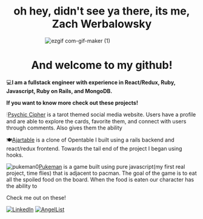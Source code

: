   
<h1 align="center">  oh hey, didn't see ya there, its me, Zach Werbalowsky </h1>
 
&nbsp;&nbsp;&nbsp;&nbsp;&nbsp;&nbsp;&nbsp;&nbsp;&nbsp;&nbsp;&nbsp;&nbsp;&nbsp;&nbsp;&nbsp;&nbsp;&nbsp;&nbsp;&nbsp;&nbsp;&nbsp;&nbsp;&nbsp;&nbsp;&nbsp; ![ezgif com-gif-maker (1)](https://user-images.githubusercontent.com/87534348/166334064-cc48d040-a239-4f7b-aa83-65a60a0f128f.gif)


<h1 align="center"> And welcome to my github! </h1>


💻**I am a fullstack engineer with experience in React/Redux, Ruby, Javascript, Ruby on Rails, and MongoDB.**

**If you want to know more check out these projects!**


🕯[Psychic Cipher](https://psychiccipher.herokuapp.com/#/) is a tarot themed social media website. Users have a profile and are able to explore the cards, favorite them, and connect with users through comments. Also gives them the ability 

🍽[Ajartable](https://opentabl.herokuapp.com/#/) is a clone of Opentable I built using a rails backend and react/redux frontend. Towards the tail end of the project I began using hooks. 

![pukeman0](https://user-images.githubusercontent.com/87534348/166331283-02e53e9b-98a5-4ea8-b100-5e832a2aa34d.png)[Pukeman](https://zwerbo.github.io/Javascript-Project/) is a game built using pure javascript(my first real project, time flies) that is adjacent to pacman. The goal of the game is to eat all the spoiled food on the board. When the food is eaten our character has the ability to 


Check me out on these!

[![LinkedIn](https://img.shields.io/badge/linkedin-%230077B5.svg?style=for-the-badge&logo=linkedin&logoColor=white)](https://www.linkedin.com/in/zach-werbalowsky-00a466237/)
[![AngelList](https://img.shields.io/badge/AngelList-%23D4D4D4.svg?style=for-the-badge&logo=AngelList&logoColor=black)]()


<!--
**ZWerbo/Zwerbo** is a ✨ _special_ ✨ repository because its `README.md` (this file) appears on your GitHub profile.

Here are some ideas to get you started:

- 🔭 I’m currently working on ...
- 🌱 I’m currently learning ...
- 👯 I’m looking to collaborate on ...
- 🤔 I’m looking for help with ...
- 💬 Ask me about ...
- 📫 How to reach me: ...
- 😄 Pronouns: ...
- ⚡ Fun fact: ...
-->
